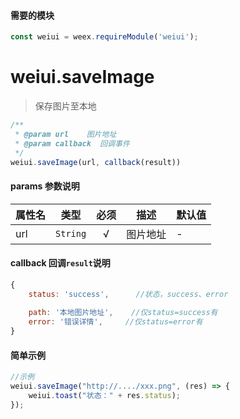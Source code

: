 #### 需要的模块

```js
const weiui = weex.requireModule('weiui');
```

# weiui.saveImage

> 保存图片至本地

```js
/**
 * @param url    图片地址
 * @param callback  回调事件
 */
weiui.saveImage(url, callback(result))
```

#### params 参数说明

| 属性名 | 类型 | 必须 | 描述 | 默认值 |
| --- | --- | :-: | --- | --- |
| url | `String` | √ | 图片地址 | - |

#### callback 回调`result`说明

```js
{
    status: 'success',      //状态，success、error
    
    path: '本地图片地址',    //仅status=success有
    error: '错误详情',     //仅status=error有
}
```

#### 简单示例

```js
//示例
weiui.saveImage("http://..../xxx.png", (res) => {
    weiui.toast("状态：" + res.status);
});
```

